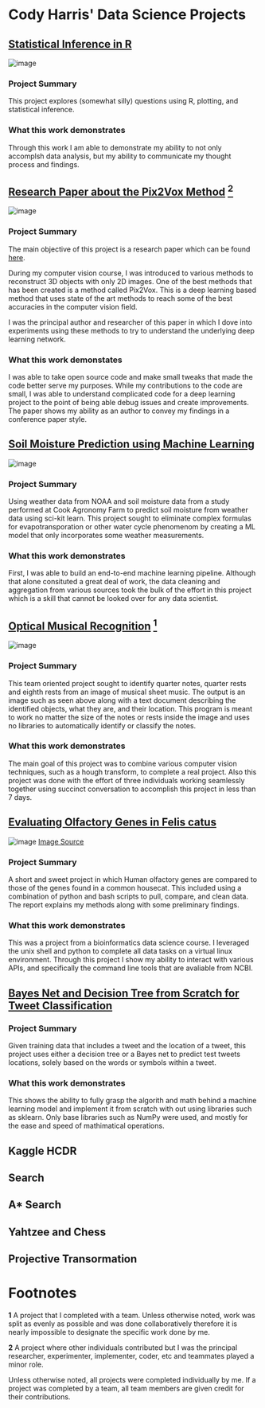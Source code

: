 # Cody Harris' Data Science Projects

## [Statistical Inference in R](https://github.com/codyharris91/stat-inference)

![image](https://user-images.githubusercontent.com/31891287/121578511-c048c900-c9f8-11eb-80b5-459f0c624e37.png)

### Project Summary

This project explores (somewhat silly) questions using R, plotting, and statistical inference. 

### What this work demonstrates

Through this work I am able to demonstrate my ability to not only accomplsh data analysis, but my ability to communicate my thought process and findings. 

## [Research Paper about the Pix2Vox Method](https://github.com/codyharris91/Pix2Vox-B657-Experiments) [<sup>2</sup>](#Footnotes)

![image](https://user-images.githubusercontent.com/31891287/121578725-f9813900-c9f8-11eb-9e45-b01815500098.png)

### Project Summary

The main objective of this project is a research paper which can be found [here](https://github.com/codyharris91/Pix2Vox-B657-Experiments/blob/master/paper.pdf).

During my computer vision course, I was introduced to various methods to reconstruct 3D objects with only 2D images. One of the best methods that has been created is a method called Pix2Vox. This is a deep learning based method that uses state of the art methods to reach some of the best accuracies in the computer vision field. 

I was the principal author and researcher of this paper in which I dove into experiments using these methods to try to understand the underlying deep learning network.

### What this work demonstates

I was able to take open source code and make small tweaks that made the code better serve my purposes. While my contributions to the code are small, I was able to understand complicated code for a deep learning project to the point of being able debug issues and create improvements. The paper shows my ability as an author to convey my findings in a conference paper style. 

## [Soil Moisture Prediction using Machine Learning](https://github.com/codyharris91/Soil-Moisture-Prediction)

![image](https://user-images.githubusercontent.com/31891287/121582921-9fcf3d80-c9fd-11eb-85c4-55f0df692ee0.png)

### Project Summary

Using weather data from NOAA and soil moisture data from a study performed at Cook Agronomy Farm to predict soil moisture from weather data using sci-kit learn. This project sought to eliminate complex formulas for evapotransporation or other water cycle phenomenom by creating a ML model that only incorporates some weather measurements. 

### What this work demonstrates

First, I was able to build an end-to-end machine learning pipeline. Although that alone consituted a great deal of work, the data cleaning and aggregation from various sources took the bulk of the effort in this project which is a skill that cannot be looked over for any data scientist.

## [Optical Musical Recognition](https://github.com/codyharris91/Optical-Music-Recognition) [<sup>1</sup>](#Footnotes)

![image](https://user-images.githubusercontent.com/31891287/121734805-429dbf80-cac3-11eb-90e7-d270e9446510.png)

### Project Summary

This team oriented project sought to identify quarter notes, quarter rests and eighth rests from an image of musical sheet music. The output is an image such as seen above along with a text document describing the identified objects, what they are, and their location. This program is meant to work no matter the size of the notes or rests inside the image and uses no libraries to automatically identify or classify the notes.

### What this work demonstrates

The main goal of this project was to combine various computer vision techniques, such as a hough transform, to complete a real project. Also this project was done with the effort of three individuals working seamlessly together using succinct conversation to accomplish this project in less than 7 days.

## [Evaluating Olfactory Genes in Felis catus](https://github.com/codyharris91/Felis-Catus-Olfactory)

![image](https://user-images.githubusercontent.com/31891287/121739430-9b705680-cac9-11eb-9656-dc6b432b3913.png)
[Image Source](https://www.catster.com/lifestyle/cats-four-facts-nose)

### Project Summary

A short and sweet project in which Human olfactory genes are compared to those of the genes found in a common housecat. This included using a combination of python and bash scripts to pull, compare, and clean data. The report explains my methods along with some preliminary findings.

### What this work demonstrates

This was a project from a bioinformatics data science course. I leveraged the unix shell and python to complete all data tasks on a virtual linux environment. Through this project I show my ability to interact with various APIs, and specifically the command line tools that are avaliable from NCBI. 

## [Bayes Net and Decision Tree from Scratch for Tweet Classification](https://github.com/codyharris91/Tweet-Classification)

### Project Summary

Given training data that includes a tweet and the location of a tweet, this project uses either a decision tree or a Bayes net to predict test tweets locations, solely based on the words or symbols within a tweet. 

### What this work demonstrates

This shows the ability to fully grasp the algorith and math behind a machine learning model and implement it from scratch with out using libraries such as sklearn. Only base libraries such as NumPy were used, and mostly for the ease and speed of mathimatical operations.

## Kaggle HCDR

## Search

## A* Search

## Yahtzee and Chess

## Projective Transormation

# Footnotes

**1** A project that I completed with a team. Unless otherwise noted, work was split as evenly as possible and was done collaboratively therefore it is nearly impossible to designate the specific work done by me.

**2** A project where other individuals contributed but I was the principal researcher, experimenter, implementer, coder, etc and teammates played a minor role.

Unless otherwise noted, all projects were completed individually by me. If a project was completed by a team, all team members are given credit for their contributions.
